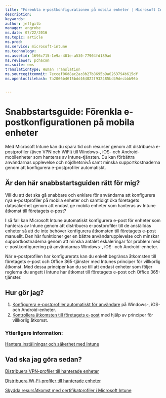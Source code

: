 ```yaml
---
title: "Förenkla e-postkonfigurationen på mobila enheter | Microsoft Intune"
description: 
keywords: 
author: jeffgilb
manager: angrobe
ms.date: 07/22/2016
ms.topic: article
ms.prod: 
ms.service: microsoft-intune
ms.technology: 
ms.assetid: 1696c715-1e9a-401e-a530-77904fd189ad
ms.reviewer: pchacon
ms.suite: ems
translationtype: Human Translation
ms.sourcegitcommit: 7eccef06d8ac2ac8b27b8695b9a0263794b615df
ms.openlocfilehash: 7a2066b4615bdd464022f932485bd49decbbb96b


---
```


# Snabbstartsguide: Förenkla e-postkonfigurationen på mobila enheter
Med Microsoft Intune kan du spara tid och resurser genom att distribuera e-postprofiler (även VPN och WiFi) till Windows-, iOS- och Android-mobilenheter som hanteras av Intune-tjänsten. Du kan förbättra användarnas upplevelse och nöjdhetsnivå samt minska supportkostnaderna genom att konfigurera e-postprofiler automatiskt.

## Är den här snabbstartsguiden rätt för mig?
Vill du att det ska gå snabbare och enklare för användarna att konfigurera nya e-postprofiler på mobila enheter och samtidigt öka företagets datasäkerhet genom att endast ge mobila enheter som hanteras av Intune åtkomst till företagets e-post?

I så fall kan Microsoft Intune automatiskt konfigurera e-post för enheter som hanteras av Intune genom att distribuera e-postprofiler till de anställdas enheter så att de inte behöver konfigurera åtkomsten till företagets e-post manuellt. Den här funktioner ger en bättre användarupplevelse och minskar supportkostnaderna genom att minska antalet eskaleringar för problem med e-postkonfigurering på användarnas Windows-, iOS- och Android-enheter.

När e-postprofilen har konfigurerats kan du enkelt begränsa åtkomsten till företagets e-post och Office 365-tjänster med Intunes principer för villkorlig åtkomst. Med dessa principer kan du se till att endast enheter som följer reglerna du angett i Intune har åtkomst till företagets e-post och Office 365-tjänster.

## Hur gör jag?
1.  [Konfigurera e-postprofiler automatiskt för användare](/intune/deploy-use/configure-access-to-corporate-email-using-email-profiles-with-microsoft-intune) på Windows-, iOS- och Android-enheter.
2.  [Kontrollera åtkomsten till företagets e-post](/intune/deploy-use/restrict-access-to-email-and-o365-services-with-microsoft-intune) med hjälp av principer för villkorlig åtkomst.


### Ytterligare information:
[Hantera inställningar och säkerhet med Intune](/intune/deploy-use/manage-settings-and-features-on-your-devices-with-microsoft-intune-policies)

## Vad ska jag göra sedan?
[Distribuera VPN-profiler till hanterade enheter](/intune/deploy-use/vpn-connections-in-microsoft-intune)

[Distribuera Wi-Fi-profiler till hanterade enheter](/intune/deploy-use/wi-fi-connections-in-microsoft-intune)

[Skydda resursåtkomst med certifikatprofiler i Microsoft Intune](/intune/deploy-use/secure-resource-access-with-certificate-profiles)



<!--HONumber=Jul16_HO4-->


